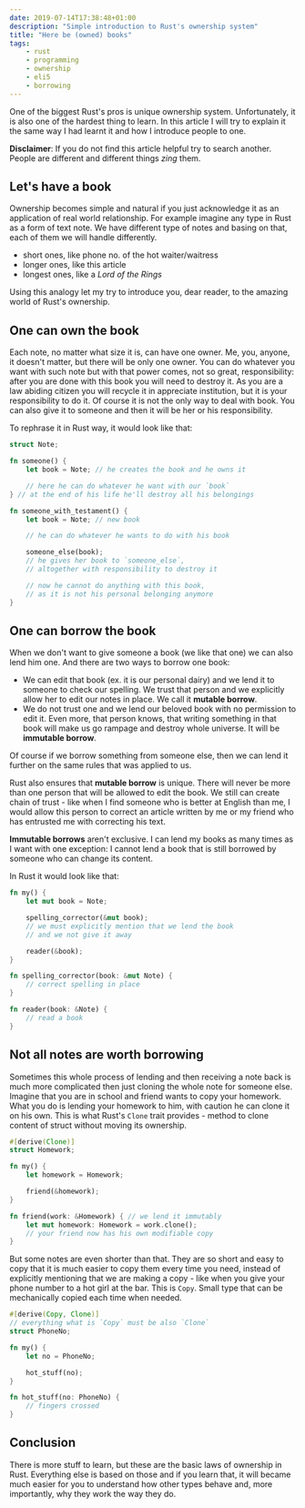 ```yaml
---
date: 2019-07-14T17:38:48+01:00
description: "Simple introduction to Rust's ownership system"
title: "Here be (owned) books"
tags:
    - rust
    - programming
    - ownership
    - eli5
    - borrowing
---
```


One of the biggest Rust's pros is unique ownership system. Unfortunately, it is
also one of the hardest thing to learn. In this article I will try to explain
it the same way I had learnt it and how I introduce people to one.

**Disclaimer**: If you do not find this article helpful try to search another.
People are different and different things *zing* them.

## Let's have a book

Ownership becomes simple and natural if you just acknowledge it as an
application of real world relationship. For example imagine any type in Rust as
a form of text note. We have different type of notes and basing on that, each
of them we will handle differently.

- short ones, like phone no. of the hot waiter/waitress
- longer ones, like this article
- longest ones, like a *Lord of the Rings*

Using this analogy let my try to introduce you, dear reader, to the amazing
world of Rust's ownership.

## One can own the book

Each note, no matter what size it is, can have one owner. Me, you, anyone, it
doesn't matter, but there will be only one owner. You can do whatever you want
with such note but with that power comes, not so great, responsibility: after
you are done with this book you will need to destroy it. As you are a law
abiding citizen you will recycle it in appreciate institution, but it is your
responsibility to do it. Of course it is not the only way to deal with book. You
can also give it to someone and then it will be her or his responsibility.

To rephrase it in Rust way, it would look like that:

```rust
struct Note;

fn someone() {
    let book = Note; // he creates the book and he owns it

    // here he can do whatever he want with our `book`
} // at the end of his life he'll destroy all his belongings

fn someone_with_testament() {
    let book = Note; // new book

    // he can do whatever he wants to do with his book

    someone_else(book);
    // he gives her book to `someone_else`,
    // altogether with responsibility to destroy it

    // now he cannot do anything with this book,
    // as it is not his personal belonging anymore
}
```

## One can borrow the book

When we don't want to give someone a book (we like that one) we can also lend
him one. And there are two ways to borrow one book:

- We can edit that book (ex. it is our personal dairy) and we lend it to someone
  to check our spelling. We trust that person and we explicitly allow her to
  edit our notes in place. We call it **mutable borrow**.
- We do not trust one and we lend our beloved book with no permission to edit
  it. Even more, that person knows, that writing something in that book will
  make us go rampage and destroy whole universe. It will be **immutable
  borrow**.

Of course if we borrow something from someone else, then we can lend it further
on the same rules that was applied to us.

Rust also ensures that **mutable borrow** is unique. There will never be more
than one person that will be allowed to edit the book. We still can create chain
of trust - like when I find someone who is better at English than me, I would
allow this person to correct an article written by me or my friend who has
entrusted me with correcting his text.

**Immutable borrows** aren't exclusive. I can lend my books as many times as I
want with one exception: I cannot lend a book that is still borrowed by someone
who can change its content.

In Rust it would look like that:

```rust
fn my() {
    let mut book = Note;

    spelling_corrector(&mut book);
    // we must explicitly mention that we lend the book
    // and we not give it away

    reader(&book);
}

fn spelling_corrector(book: &mut Note) {
    // correct spelling in place
}

fn reader(book: &Note) {
    // read a book
}
```

## Not all notes are worth borrowing

Sometimes this whole process of lending and then receiving a note back is much
more complicated then just cloning the whole note for someone else. Imagine that
you are in school and friend wants to copy your homework. What you do is lending
your homework to him, with caution he can clone it on his own. This is what
Rust's `Clone` trait provides - method to clone content of struct without moving
its ownership.

```rust
#[derive(Clone)]
struct Homework;

fn my() {
    let homework = Homework;

    friend(&homework);
}

fn friend(work: &Homework) { // we lend it immutably
    let mut homework: Homework = work.clone();
    // your friend now has his own modifiable copy
}
```

But some notes are even shorter than that. They are so short and easy to copy
that it is much easier to copy them every time you need, instead of explicitly
mentioning that we are making a copy - like when you give your phone number to a
hot girl at the bar. This is `Copy`. Small type that can be mechanically copied
each time when needed.

```rust
#[derive(Copy, Clone)]
// everything what is `Copy` must be also `Clone`
struct PhoneNo;

fn my() {
    let no = PhoneNo;

    hot_stuff(no);
}

fn hot_stuff(no: PhoneNo) {
    // fingers crossed
}
```

## Conclusion

There is more stuff to learn, but these are the basic laws of ownership in Rust.
Everything else is based on those and if you learn that, it will became much
easier for you to understand how other types behave and, more importantly, why
they work the way they do.
